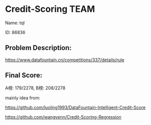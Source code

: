 # Credit-Scoring TEAM

Name: tql

ID: 86836

## Problem Description: 

https://www.datafountain.cn/competitions/337/details/rule

## Final Score: 
A榜: 179/2278, B榜: 208/2278

mainly idea from:

https://github.com/luoling1993/DataFountain-Intelligent-Credit-Score

https://github.com/wangvenn/Credit-Scoring-Regression
